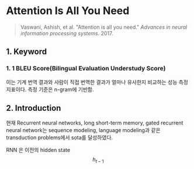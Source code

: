 # Attention Is All You Need

> Vaswani, Ashish, et al. "Attention is all you need." *Advances in neural information processing systems*. 2017.

## 1. Keyword

### 1. 1 BLEU Score(Bilingual Evaluation Understudy Score)

이는 기계 번역 결과와 사람이 직접 번역한 결과가 얼마나 유사한지 비교하는 성능 측정 지표이다.
측정 기준은 n-gram에 기반함.

## 2. Introduction

현재 Recurrent neural networks, long short-term memory, gated recurrent neural network는 sequence modeling, language modeling과 같은 transduction problems에서 sota를 달성하였다.

RNN 은 이전의 hidden state $$h_{t-1}$$ 

